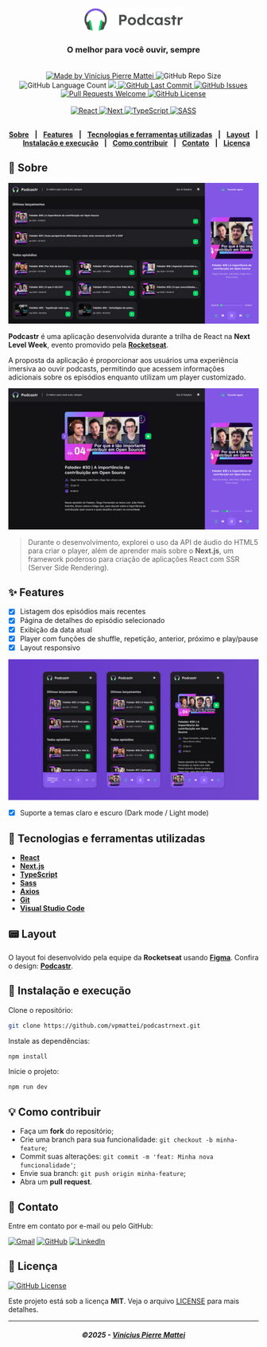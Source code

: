 
<div align="center">
   <img alt="podcastr" src=".github/podcastr.svg" width="40%"/>
   <h3>O melhor para você ouvir, sempre</h3>
</div>
<br/>
<div align="center">
   <a href="https://github.com/vpmattei">
      <img alt="Made by Vinícius Pierre Mattei" src="https://img.shields.io/badge/made%20by-vpmattei-yellow">
   </a>

   <img alt="GitHub Repo Size" src="https://img.shields.io/github/repo-size/vpmattei/podcastrnext">

   <img alt="GitHub Language Count" src="https://img.shields.io/github/languages/count/vpmattei/podcastrnext">

   <a aria-label="React Version" href="https://github.com/facebook/react/blob/master/CHANGELOG.md#1702-march-22-2021">
      <img src="https://img.shields.io/badge/react-17.0.2-informational?logo=react"></img>
   </a>

   <a href="https://github.com/vpmattei/podcastrnext/commits/main">
      <img alt="GitHub Last Commit" src="https://img.shields.io/github/last-commit/vpmattei/podcastrnext">
   </a>

   <a href="https://github.com/vpmattei/podcastrnext/issues">
      <img alt="GitHub Issues" src="https://img.shields.io/github/issues/vpmattei/podcastrnext">
   </a>

   <a href="https://github.com/vpmattei/podcastrnext/pulls">
      <img alt="Pull Requests Welcome" src="https://img.shields.io/badge/PRs-welcome-brightgreen.svg?style=flat-square">
   </a>

   <a href="https://github.com/vpmattei/podcastrnext/blob/main/LICENSE.md">
      <img alt="GitHub License" src="https://img.shields.io/github/license/vpmattei/podcastrnext">
   </a>
   </br>
   </br>
   <a href="#-tecnologias-utilizadas">
      <img alt="React" src="https://img.shields.io/badge/react%20-%2320232a.svg?&style=for-the-badge&logo=react&logoColor=%2361DAFB">
      <img alt="Next" src="https://img.shields.io/badge/next%20js%20-%23000000.svg?&style=for-the-badge&logo=next.js&logoColor=white">
      <img alt="TypeScript" src="https://img.shields.io/badge/typescript%20-%23007ACC.svg?&style=for-the-badge&logo=typescript&logoColor=white">
      <img alt="SASS" src="https://img.shields.io/badge/SASS%20-hotpink.svg?&style=for-the-badge&logo=SASS&logoColor=white"/>
   </a>
</div>

</br>
<div align="center">

[**Sobre**](#-sobre) &nbsp;&nbsp;**|**&nbsp;&nbsp;
[**Features**](#-features) &nbsp;&nbsp;**|**&nbsp;&nbsp;
[**Tecnologias e ferramentas utilizadas**](#-tecnologias-e-ferramentas-utilizadas) &nbsp;&nbsp;**|**&nbsp;&nbsp;
[**Layout**](#-layout) &nbsp;&nbsp;**|**&nbsp;&nbsp;
[**Instalação e execução**](#-instalação-e-execução) &nbsp;&nbsp;**|**&nbsp;&nbsp;
[**Como contribuir**](#-como-contribuir) &nbsp;&nbsp;**|**&nbsp;&nbsp;
[**Contato**](#-contato) &nbsp;&nbsp;**|**&nbsp;&nbsp;
[**Licença**](#-licença)

</div>

## 📃 Sobre

<img src=".github/podcastr-playing-dark.png" alt="Podcastr" />

**Podcastr** é uma aplicação desenvolvida durante a trilha de React na **Next Level Week**, evento promovido pela [**Rocketseat**](https://github.com/Rocketseat).

A proposta da aplicação é proporcionar aos usuários uma experiência imersiva ao ouvir podcasts, permitindo que acessem informações adicionais sobre os episódios enquanto utilizam um player customizado.

<img src=".github/podcastr-details-dark.png" alt="Podcastr - Página de detalhes do podcast" />

<br/>

> Durante o desenvolvimento, explorei o uso da API de áudio do HTML5 para criar o player, além de aprender mais sobre o **Next.js**, um framework poderoso para criação de aplicações React com SSR (Server Side Rendering).

## ✨ Features

- [x] Listagem dos episódios mais recentes
- [x] Página de detalhes do episódio selecionado
- [x] Exibição da data atual
- [x] Player com funções de shuffle, repetição, anterior, próximo e play/pause
- [x] Layout responsivo

<img src=".github/podcastr-mobile-screens.png" alt="Podcastr" />

- [x] Suporte a temas claro e escuro (Dark mode / Light mode)

## 🚀 Tecnologias e ferramentas utilizadas

- [**React**](https://reactjs.org/)
- [**Next.js**](https://nextjs.org/)
- [**TypeScript**](https://www.typescriptlang.org/)
- [**Sass**](https://sass-lang.com/)
- [**Axios**](https://axios-http.com/)
- [**Git**](https://git-scm.com/downloads)
- [**Visual Studio Code**](https://code.visualstudio.com/)

## 📟 Layout

O layout foi desenvolvido pela equipe da **Rocketseat** usando [**Figma**](https://www.figma.com). Confira o design: [**Podcastr**](https://www.figma.com/file/UwFEntsHpHYJlHNQAQr4gA/Podcastr/duplicate).

## 🔧 Instalação e execução

Clone o repositório:
```bash
git clone https://github.com/vpmattei/podcastrnext.git
```

Instale as dependências:
```bash
npm install
```

Inicie o projeto:
```bash
npm run dev
```

## 💡 Como contribuir

- Faça um **fork** do repositório;
- Crie uma branch para sua funcionalidade: `git checkout -b minha-feature`;
- Commit suas alterações: `git commit -m 'feat: Minha nova funcionalidade'`;
- Envie sua branch: `git push origin minha-feature`;
- Abra um **pull request**.

## 📲 Contato

Entre em contato por e-mail ou pelo GitHub:

<a href="mailto:viniciuspmattei@gmail.com"><img src="https://img.shields.io/badge/Gmail-D14836?style=for-the-badge&logo=gmail&logoColor=white" alt="Gmail"/></a>
<a href="https://github.com/vpmattei"><img src="https://img.shields.io/badge/GitHub%20-%2312100E.svg?&style=for-the-badge&logo=github&logoColor=white" alt="GitHub"/></a>
<a href="https://www.linkedin.com/in/vinícius-mattei/"><img src="https://img.shields.io/badge/linkedin%20-%230077B5.svg?&style=for-the-badge&logo=linkedin&logoColor=white" alt="LinkedIn"/></a>


## 📝 Licença

<a href="https://github.com/vpmattei/podcastrnext/blob/main/LICENSE.md">
    <img alt="GitHub License" src="https://img.shields.io/github/license/vpmattei/podcastrnext">
</a>

Este projeto está sob a licença **MIT**. Veja o arquivo [LICENSE](https://github.com/vpmattei/podcastrnext/LICENSE.md) para mais detalhes.

---

<h5 align="center">
  &copy;2025 - <a href="https://github.com/vpmattei/">Vinícius Pierre Mattei</a>
</h5>
